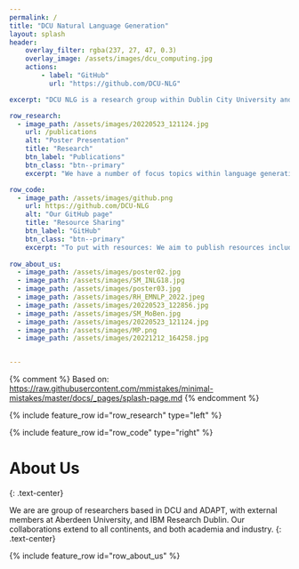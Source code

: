 ```yaml
---
permalink: /
title: "DCU Natural Language Generation"
layout: splash
header:
    overlay_filter: rgba(237, 27, 47, 0.3)
    overlay_image: /assets/images/dcu_computing.jpg
    actions:
        - label: "GitHub"
          url: "https://github.com/DCU-NLG"

excerpt: "DCU NLG is a research group within Dublin City University and the ADAPT Research Centre, located in Dublin, Ireland. We work on language generation in its broadest sense, encompassing data-to-text, text-to-text and free generation tasks."

row_research:
  - image_path: /assets/images/20220523_121124.jpg
    url: /publications
    alt: "Poster Presentation"
    title: "Research"
    btn_label: "Publications"
    btn_class: "btn--primary"
    excerpt: "We have a number of focus topics within language generation, including controllability, disentanglement, modularisation, reproducibility and evaluation of automatically generated text."

row_code:
  - image_path: /assets/images/github.png
    url: https://github.com/DCU-NLG
    alt: "Our GitHub page"
    title: "Resource Sharing"
    btn_label: "GitHub"
    btn_class: "btn--primary"
    excerpt: "To put with resources: We aim to publish resources including models, datasets, code and data sheets via GitHub to help others to use and build on our work. Feedback is always welcome."
  
row_about_us:
  - image_path: /assets/images/poster02.jpg
  - image_path: /assets/images/SM_INLG18.jpg
  - image_path: /assets/images/poster03.jpg
  - image_path: /assets/images/RH_EMNLP_2022.jpeg
  - image_path: /assets/images/20220523_122856.jpg
  - image_path: /assets/images/SM_MoBen.jpg
  - image_path: /assets/images/20220523_121124.jpg
  - image_path: /assets/images/MP.png 
  - image_path: /assets/images/20221212_164258.jpg


---
```

{% comment %}
Based on: https://raw.githubusercontent.com/mmistakes/minimal-mistakes/master/docs/_pages/splash-page.md
{% endcomment %}


{% include feature_row id="row_research" type="left" %}

{% include feature_row id="row_code" type="right" %}



# About Us
{: .text-center}

We are are group of researchers based in DCU and ADAPT, with external members at Aberdeen University, and IBM Research Dublin. Our collaborations extend to all continents, and both academia and industry.
{: .text-center}

{% include feature_row id="row_about_us" %}


